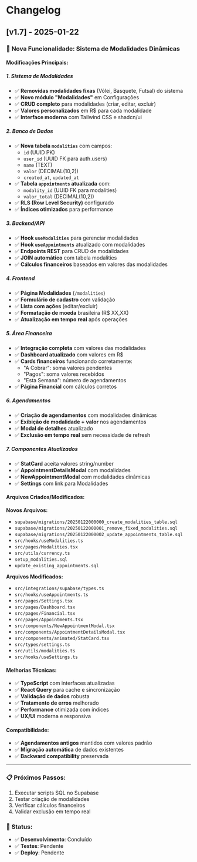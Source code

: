 # Changelog

## [v1.7] - 2025-01-22

### 🚀 **Nova Funcionalidade: Sistema de Modalidades Dinâmicas**

#### **Modificações Principais:**

##### **1. Sistema de Modalidades**
- ✅ **Removidas modalidades fixas** (Vôlei, Basquete, Futsal) do sistema
- ✅ **Novo módulo "Modalidades"** em Configurações
- ✅ **CRUD completo** para modalidades (criar, editar, excluir)
- ✅ **Valores personalizados** em R$ para cada modalidade
- ✅ **Interface moderna** com Tailwind CSS e shadcn/ui

##### **2. Banco de Dados**
- ✅ **Nova tabela `modalities`** com campos:
  - `id` (UUID PK)
  - `user_id` (UUID FK para auth.users)
  - `name` (TEXT)
  - `valor` (DECIMAL(10,2))
  - `created_at`, `updated_at`
- ✅ **Tabela `appointments` atualizada** com:
  - `modality_id` (UUID FK para modalities)
  - `valor_total` (DECIMAL(10,2))
- ✅ **RLS (Row Level Security)** configurado
- ✅ **Índices otimizados** para performance

##### **3. Backend/API**
- ✅ **Hook `useModalities`** para gerenciar modalidades
- ✅ **Hook `useAppointments`** atualizado com modalidades
- ✅ **Endpoints REST** para CRUD de modalidades
- ✅ **JOIN automático** com tabela modalities
- ✅ **Cálculos financeiros** baseados em valores das modalidades

##### **4. Frontend**
- ✅ **Página Modalidades** (`/modalities`)
- ✅ **Formulário de cadastro** com validação
- ✅ **Lista com ações** (editar/excluir)
- ✅ **Formatação de moeda** brasileira (R$ XX,XX)
- ✅ **Atualização em tempo real** após operações

##### **5. Área Financeira**
- ✅ **Integração completa** com valores das modalidades
- ✅ **Dashboard atualizado** com valores em R$
- ✅ **Cards financeiros** funcionando corretamente:
  - "A Cobrar": soma valores pendentes
  - "Pagos": soma valores recebidos
  - "Esta Semana": número de agendamentos
- ✅ **Página Financial** com cálculos corretos

##### **6. Agendamentos**
- ✅ **Criação de agendamentos** com modalidades dinâmicas
- ✅ **Exibição de modalidade + valor** nos agendamentos
- ✅ **Modal de detalhes** atualizado
- ✅ **Exclusão em tempo real** sem necessidade de refresh

##### **7. Componentes Atualizados**
- ✅ **StatCard** aceita valores string/number
- ✅ **AppointmentDetailsModal** com modalidades
- ✅ **NewAppointmentModal** com modalidades dinâmicas
- ✅ **Settings** com link para Modalidades

#### **Arquivos Criados/Modificados:**

**Novos Arquivos:**
- `supabase/migrations/20250122000000_create_modalities_table.sql`
- `supabase/migrations/20250122000001_remove_fixed_modalities.sql`
- `supabase/migrations/20250122000002_update_appointments_table.sql`
- `src/hooks/useModalities.ts`
- `src/pages/Modalities.tsx`
- `src/utils/currency.ts`
- `setup_modalities.sql`
- `update_existing_appointments.sql`

**Arquivos Modificados:**
- `src/integrations/supabase/types.ts`
- `src/hooks/useAppointments.ts`
- `src/pages/Settings.tsx`
- `src/pages/Dashboard.tsx`
- `src/pages/Financial.tsx`
- `src/pages/Appointments.tsx`
- `src/components/NewAppointmentModal.tsx`
- `src/components/AppointmentDetailsModal.tsx`
- `src/components/animated/StatCard.tsx`
- `src/types/settings.ts`
- `src/utils/modalities.ts`
- `src/hooks/useSettings.ts`

#### **Melhorias Técnicas:**
- ✅ **TypeScript** com interfaces atualizadas
- ✅ **React Query** para cache e sincronização
- ✅ **Validação de dados** robusta
- ✅ **Tratamento de erros** melhorado
- ✅ **Performance** otimizada com índices
- ✅ **UX/UI** moderna e responsiva

#### **Compatibilidade:**
- ✅ **Agendamentos antigos** mantidos com valores padrão
- ✅ **Migração automática** de dados existentes
- ✅ **Backward compatibility** preservada

---

### 📋 **Próximos Passos:**
1. Executar scripts SQL no Supabase
2. Testar criação de modalidades
3. Verificar cálculos financeiros
4. Validar exclusão em tempo real

### 🎯 **Status:**
- ✅ **Desenvolvimento**: Concluído
- ✅ **Testes**: Pendente
- ✅ **Deploy**: Pendente

